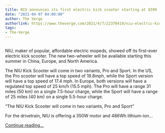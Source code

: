 ```yaml
---
title: NIU announces its first electric kick scooter starting at $599
date: "2021-04-07 04:00:00"
author: The Verge
authorlink: https://www.theverge.com/2021/4/7/22370419/niu-electric-kick-scooter-pro-sport-specs-price
tags:
- The-Verge
---
```

<figure>
      <img alt="" src="https://cdn.vox-cdn.com/thumbor/iQ_6VAu9d8prknMW2CFerPG9_os=/419x0:3301x1921/1310x873/cdn.vox-cdn.com/uploads/chorus_image/image/69087400/NIU_Kick_Scooter_Regenerative_Braking.0.png" />
    </figure>

  <p id="1O7r5S">NIU, maker of popular, affordable electric mopeds, showed off its first-ever electric kick scooter. The new two-wheeler will be available starting this summer in China, Europe, and North America.</p>
<p id="LQ4wNq">The NIU Kick Scooter will come in two variants, Pro and Sport. In the US, the Pro scooter will have a top speed of 19.8mph, while the Sport version will have a top speed of 17.4 mph. In Europe, both versions will have a regulated top speed of 25 km/h (15.5 mph). The Pro will have a range 31 miles (50 km) on a single 7.5-hour charge, while the Sport will have a range of 25 miles (40 km) on a single 5.5-hour charge.</p>
<div class="c-float-right"><aside id="9hhwKo"><q>The NIU Kick Scooter will come in two variants, Pro and Sport</q></aside></div>
<p id="Gf3Hui">For the drivetrain, NIU is offering a 350W motor and 486Wh lithium-ion...</p>
  <p>
    <a href="https://www.theverge.com/2021/4/7/22370419/niu-electric-kick-scooter-pro-sport-specs-price">Continue reading&hellip;</a>
  </p>